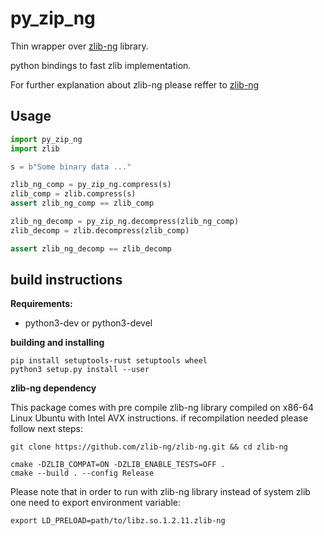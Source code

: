 # py_zip_ng


Thin wrapper over [zlib-ng](https://github.com/zlib-ng/zlib-ng) library. 

python bindings to fast zlib implementation. 

For further explanation about zlib-ng please reffer to [zlib-ng](https://github.com/zlib-ng/zlib-ng)


## Usage

```python
import py_zip_ng
import zlib

s = b"Some binary data ..."

zlib_ng_comp = py_zip_ng.compress(s)
zlib_comp = zlib.compress(s)
assert zlib_ng_comp == zlib_comp

zlib_ng_decomp = py_zip_ng.decompress(zlib_ng_comp)
zlib_decomp = zlib.decompress(zlib_comp)

assert zlib_ng_decomp == zlib_decomp

```



## build instructions

**Requirements:**

-   python3-dev or python3-devel

**building and installing**
```
pip install setuptools-rust setuptools wheel
python3 setup.py install --user
```

**zlib-ng dependency**

This package comes with pre compile zlib-ng library compiled on x86-64 Linux Ubuntu with Intel AVX instructions.
if recompilation needed please follow next steps:

```
git clone https://github.com/zlib-ng/zlib-ng.git && cd zlib-ng

cmake -DZLIB_COMPAT=ON -DZLIB_ENABLE_TESTS=OFF .
cmake --build . --config Release

```

Please note that in order to run with zlib-ng library instead of system zlib
one need to export environment variable:

```
export LD_PRELOAD=path/to/libz.so.1.2.11.zlib-ng
```







 

